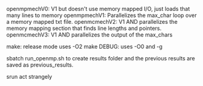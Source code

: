 openmpmechV0: V1 but doesn't use memory mapped I/O, just loads that many lines to memory
openmpmechV1: Parallelizes the max_char loop over a memory mapped txt file.
openmcmechV2: V1 AND parallelizes the memory mapping section that finds line lengths and pointers.
openmcmechV3: V1 AND parallelizes the output of the max_chars

make: release mode uses -O2
make DEBUG: uses -O0 and -g

sbatch run_openmp.sh to create results folder and the previous results are saved as previous_results.

srun act strangely
